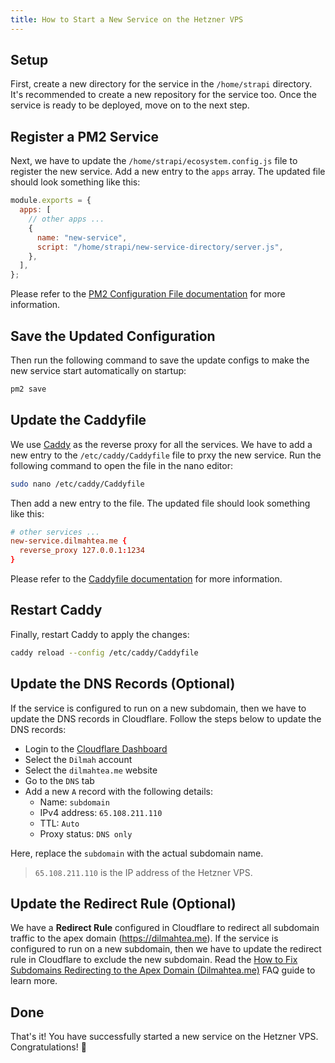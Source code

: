 ```yaml
---
title: How to Start a New Service on the Hetzner VPS
---
```


## Setup

First, create a new directory for the service in the `/home/strapi` directory. It's recommended to create a new repository for the service too. Once the service is ready to be deployed, move on to the next step.

## Register a PM2 Service

Next, we have to update the `/home/strapi/ecosystem.config.js` file to register the new service. Add a new entry to the `apps` array. The updated file should look something like this:

```js
module.exports = {
  apps: [
    // other apps ...
    {
      name: "new-service",
      script: "/home/strapi/new-service-directory/server.js",
    },
  ],
};
```

Please refer to the [PM2 Configuration File documentation](https://pm2.keymetrics.io/docs/usage/application-declaration/) for more information.

## Save the Updated Configuration

Then run the following command to save the update configs to make the new service start automatically on startup:

```bash
pm2 save
```

## Update the Caddyfile

We use [Caddy](https://caddyserver.com/) as the reverse proxy for all the services. We have to add a new entry to the `/etc/caddy/Caddyfile` file to prxy the new service. Run the following command to open the file in the nano editor:

```bash
sudo nano /etc/caddy/Caddyfile
```

Then add a new entry to the file. The updated file should look something like this:

```conf
# other services ...
new-service.dilmahtea.me {
  reverse_proxy 127.0.0.1:1234
}
```

Please refer to the [Caddyfile documentation](https://caddyserver.com/docs/caddyfile) for more information.

## Restart Caddy

Finally, restart Caddy to apply the changes:

```bash
caddy reload --config /etc/caddy/Caddyfile
```

## Update the DNS Records (Optional)

If the service is configured to run on a new subdomain, then we have to update the DNS records in Cloudflare. Follow the steps below to update the DNS records:

- Login to the [Cloudflare Dashboard](https://dash.cloudflare.com/)
- Select the `Dilmah` account
- Select the `dilmahtea.me` website
- Go to the `DNS` tab
- Add a new `A` record with the following details:
  - Name: `subdomain`
  - IPv4 address: `65.108.211.110`
  - TTL: `Auto`
  - Proxy status: `DNS only`

Here, replace the `subdomain` with the actual subdomain name.

> `65.108.211.110` is the IP address of the Hetzner VPS.

## Update the Redirect Rule (Optional)

We have a **Redirect Rule** configured in Cloudflare to redirect all subdomain traffic to the apex domain (https://dilmahtea.me). If the service is configured to run on a new subdomain, then we have to update the redirect rule in Cloudflare to exclude the new subdomain. Read the [How to Fix Subdomains Redirecting to the Apex Domain (Dilmahtea.me)](/docs/faqs/how-to-fix-subdomains-redirecting-to-dilmahtea.me) FAQ guide to learn more.

## Done

That's it! You have successfully started a new service on the Hetzner VPS. Congratulations! 🎉
